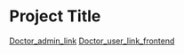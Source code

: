 ﻿# Project Title
[Doctor_admin_link](https://doctor-admin-hz8m.onrender.com)
[Doctor_user_link_frontend](https://doctor-frontend-dij2.onrender.com)
